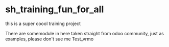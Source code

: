 # sh_training_fun_for_all
this is a super coool training project 

There are somemodule in here taken straight from odoo community, just as examples, please don't sue me
Test_vrmo
